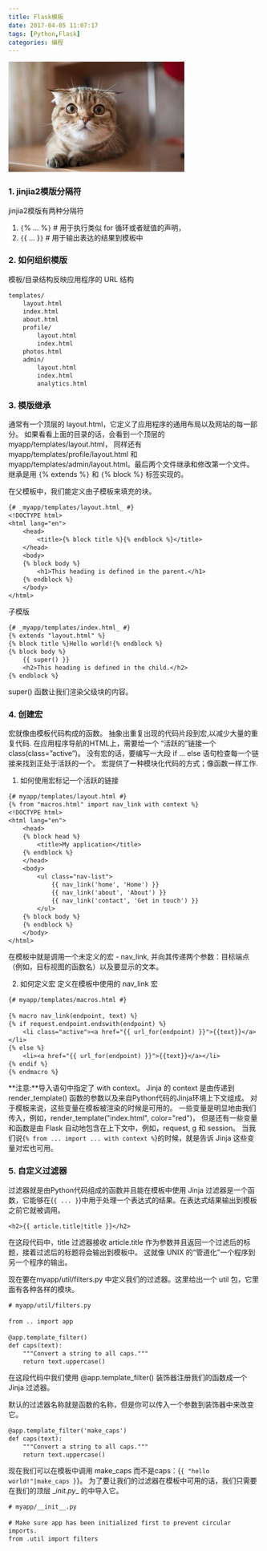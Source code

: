 ```yaml
---
title: Flask模板
date: 2017-04-05 11:07:17
tags: [Python,Flask]
categories: 编程
---
```


![](flask-module-2017-04-03/5.jpg)

### 1. jinjia2模版分隔符
jinjia2模版有两种分隔符
1. `{`% ... %`}` # 用于执行类似 for 循环或者赋值的声明，
2. `{`{ ... }`}` # 用于输出表达的结果到模板中

### 2. 如何组织模版
模板/目录结构反映应用程序的 URL 结构
```
templates/
    layout.html
    index.html
    about.html
    profile/
        layout.html
        index.html
    photos.html
    admin/
        layout.html
        index.html
        analytics.html
```

### 3. 模版继承
通常有一个顶层的 layout.html，它定义了应用程序的通用布局以及网站的每一部分。
如果看看上面的目录的话，会看到一个顶层的 myapp/templates/layout.html，
同样还有 myapp/templates/profile/layout.html 和 
myapp/templates/admin/layout.html。最后两个文件继承和修改第一个文件。
继承是用 `{`% extends %`}` 和 `{`% block %`}` 标签实现的。

在父模板中，我们能定义由子模板来填充的块。
```
{# _myapp/templates/layout.html_ #}
<!DOCTYPE html>
<html lang="en">
    <head>
        <title>{% block title %}{% endblock %}</title>
    </head>
    <body>
    {% block body %}
        <h1>This heading is defined in the parent.</h1>
    {% endblock %}
    </body>
</html>
```

子模版
```
{# _myapp/templates/index.html_ #}
{% extends "layout.html" %}
{% block title %}Hello world!{% endblock %}
{% block body %}
    {{ super() }}
    <h2>This heading is defined in the child.</h2>
{% endblock %}
```
super() 函数让我们渲染父级块的内容。

### 4. 创建宏
宏就像由模板代码构成的函数。
抽象出重复出现的代码片段到宏,以减少大量的重复代码.
在应用程序导航的HTML上，需要给一个 “活跃的”链接一个 class(class=”active”)。
没有宏的话，要编写一大段 if ... else 语句检查每一个链接来找到正处于活跃的一个。
宏提供了一种模块化代码的方式；像函数一样工作.
1. 如何使用宏标记一个活跃的链接
```
{# myapp/templates/layout.html #}
{% from "macros.html" import nav_link with context %}
<!DOCTYPE html>
<html lang="en">
    <head>
    {% block head %}
        <title>My application</title>
    {% endblock %}
    </head>
    <body>
        <ul class="nav-list">
            {{ nav_link('home', 'Home') }}
            {{ nav_link('about', 'About') }}
            {{ nav_link('contact', 'Get in touch') }}
        </ul>
    {% block body %}
    {% endblock %}
    </body>
</html>
```
在模板中就是调用一个未定义的宏 - nav_link,
并向其传递两个参数：目标端点（例如，目标视图的函数名）以及要显示的文本。

2. 如何定义宏
定义在模板中使用的 nav_link 宏
```
{# myapp/templates/macros.html #}

{% macro nav_link(endpoint, text) %}
{% if request.endpoint.endswith(endpoint) %}
    <li class="active"><a href="{{ url_for(endpoint) }}">{{text}}</a></li>
{% else %}
    <li><a href="{{ url_for(endpoint) }}">{{text}}</a></li>
{% endif %}
{% endmacro %}
```
**注意:**导入语句中指定了 with context。
Jinja 的 context 是由传递到 render_template() 函数的参数以及来自Python代码的Jinja环境上下文组成。
对于模板来说，这些变量在模板被渲染的时候是可用的。
一些变量是明显地由我们传入，例如，render_template("index.html", color="red")，
但是还有一些变量和函数是由 Flask 自动地包含在上下文中，例如，request, g 和 session。
当我们说{`% from ... import ... with context %`}的时候，就是告诉 Jinja 这些变量对宏也可用。

### 5. 自定义过滤器
过滤器就是由Python代码组成的函数并且能在模板中使用
Jinja 过滤器是一个函数，它能够在{`{ ... }`}中用于处理一个表达式的结果。在表达式结果输出到模板之前它就被调用。
```
<h2>{{ article.title|title }}</h2>
```
在这段代码中，title 过滤器接收 article.title 作为参数并且返回一个过滤后的标题，接着过滤后的标题将会输出到模板中。
这就像 UNIX 的“管道化”一个程序到另一个程序的输出。

现在要在myapp/util/filters.py 中定义我们的过滤器。这里给出一个 util 包，它里面有各种各样的模块。
```
# myapp/util/filters.py

from .. import app

@app.template_filter()
def caps(text):
    """Convert a string to all caps."""
    return text.uppercase()
```
在这段代码中我们使用 @app.template_filter() 装饰器注册我们的函数成一个 Jinja 过滤器。

默认的过滤器名称就是函数的名称，但是你可以传入一个参数到装饰器中来改变它。
```
@app.template_filter('make_caps')
def caps(text):
    """Convert a string to all caps."""
    return text.uppercase()
```
现在我们可以在模板中调用 make_caps 而不是caps：{`{ "hello world!"|make_caps }`}。
为了要让我们的过滤器在模板中可用的话，我们只需要在我们的顶层 \__init.py__ 的中导入它。
```
# myapp/__init__.py

# Make sure app has been initialized first to prevent circular imports.
from .util import filters
```